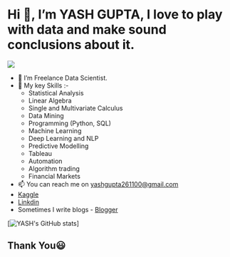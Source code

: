 # Hi 👋, I’m YASH GUPTA, I love to play with data and make sound conclusions about it.

 ![](https://komarev.com/ghpvc/?username=YASHGUPTA2611e&color=green)
- 👀 I’m Freelance Data Scientist.
- 💬 My key Skills :-
  - Statistical Analysis
  - Linear Algebra
  - Single and Multivariate Calculus
  - Data Mining
  - Programming (Python, SQL) 
  - Machine Learning 
  - Deep Learning and NLP
  - Predictive Modelling
  - Tableau
  - Automation
  - Algorithm trading
  - Financial Markets
- 📫 You can reach me on yashgupta261100@gmail.com
- [Kaggle](https://www.kaggle.com/yashgupta261100)
- [Linkdin](https://www.linkedin.com/in/yash-gupta-3b1050167/)
- Sometimes I write blogs - [Blogger](https://www.blogger.com/profile/13899936812855916577)


[![YASH's GitHub stats](https://github-readme-stats.vercel.app/api?username=YASHGUPTA2611)]

## Thank You😃
<!---
YASHGUPTA2611/YASHGUPTA2611 is a ✨ special ✨ repository because its `README.md` (this file) appears on your GitHub profile.
You can click the Preview link to take a look at your changes.
--->
